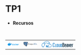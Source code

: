 # TP1

* **Recursos**
<br>
<table>
  <tr>
    <td><img src="../imgs/docker.png" alt="Docker" height="20"></td>
    <td><img src="../imgs/postgresql.png" alt="PostgreSQL" height="20"></td>
    <td><img src="../imgs/cloudbeaver.png" alt="Cloudbeaver" height="20"></td>
  </tr>
</table>


